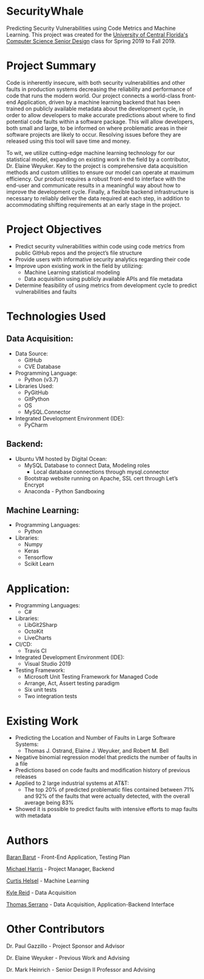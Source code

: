 # SecurityWhale
Predicting Security Vulnerabilities using Code Metrics and Machine Learning. This project was created for the [University of Central Florida's Computer Science Senior Design](http://www.eecs.ucf.edu/cssd/) class for Spring 2019 to Fall 2019.

# Project Summary
Code is inherently insecure, with both security vulnerabilities and other faults in production systems decreasing the reliability and performance of code that runs the modern world. Our project connects a world-class front-end Application, driven by a machine learning backend that has been trained on publicly available metadata about the development cycle, in order to allow developers to make accurate predictions about where to find potential code faults within a software package. This will allow developers, both small and large, to be informed on where problematic areas in their software projects are likely to occur. Resolving issues before they are released using this tool will save time and money.

To wit, we utilize cutting-edge machine learning technology for our statistical model, expanding on existing work in the field by a contributor, Dr. Elaine Weyuker. Key to the project is comprehensive data acquisition methods and custom utilities to ensure our model can operate at maximum efficiency. Our product requires a robust front-end to interface with the end-user and communicate results in a meaningful way about how to improve the development cycle. Finally, a flexible backend infrastructure is necessary to reliably deliver the data required at each step, in addition to accommodating shifting requirements at an early stage in the project.

# Project Objectives
* Predict security vulnerabilities within code using code metrics from public GitHub repos and the project’s file structure 
* Provide users with informative security analytics regarding their code
* Improve upon existing work in the field by utilizing:
  * Machine Learning statistical modeling
  * Data acquisition using publicly available APIs and file metadata
* Determine feasibility of using metrics from development cycle to predict vulnerabilities and faults

# Technologies Used
## Data Acquisition:
* Data Source:
  * GitHub
  * CVE Database
* Programming Language:
  * Python (v3.7)
* Libraries Used:
  * PyGitHub
  * GitPython
  * OS
  * MySQL.Connector
* Integrated Development Environment (IDE):
  * PyCharm

## Backend:
* Ubuntu VM hosted by Digital Ocean:
  * MySQL Database to connect Data, Modeling roles
    * Local database connections through mysql.connector
   * Bootstrap website running on Apache, SSL cert through Let’s Encrypt
  * Anaconda - Python Sandboxing

## Machine Learning:
* Programming Languages:
  * Python
* Libraries:
  * Numpy
  * Keras
  * Tensorflow
  * Scikit Learn
  
 # Application:
* Programming Languages:
	* C#
* Libraries:
	* LibGit2Sharp
	* OctoKit
	* LiveCharts
* CI/CD:
	* Travis CI
* Integrated Development Environment (IDE):
  * Visual Studio 2019
* Testing Framework:
  * Microsoft Unit Testing Framework for Managed Code
  * Arrange, Act, Assert testing paradigm
  * Six unit tests
  * Two integration tests

# Existing Work
* Predicting the Location and Number of Faults in Large Software Systems:
  * Thomas J. Ostrand, Elaine J. Weyuker, and Robert M. Bell
* Negative binomial regression model that predicts the number of faults in a file
* Predictions based on code faults and modification history of previous releases
* Applied to 2 large industrial systems at AT&T:
  * The top 20% of predicted problematic files contained between 71% and 92% of the faults that were actually detected, with the overall average being 83%
* Showed it is possible to predict faults with intensive efforts to map faults with metadata

# Authors
[Baran Barut](https://github.com/Bonfire) - Front-End Application, Testing Plan

[Michael Harris](https://github.com/mmph87) - Project Manager, Backend

[Curtis Helsel](https://github.com/curtishelsel) - Machine Learning

[Kyle Reid](https://github.com/kyReid) - Data Acquisition

[Thomas Serrano](https://github.com/TomSerrano) - Data Acquisition, Application-Backend Interface

# Other Contributors
Dr. Paul Gazzillo - Project Sponsor and Advisor

Dr. Elaine Weyuker - Previous Work and Advising

Dr. Mark Heinrich - Senior Design II Professor and Advising
